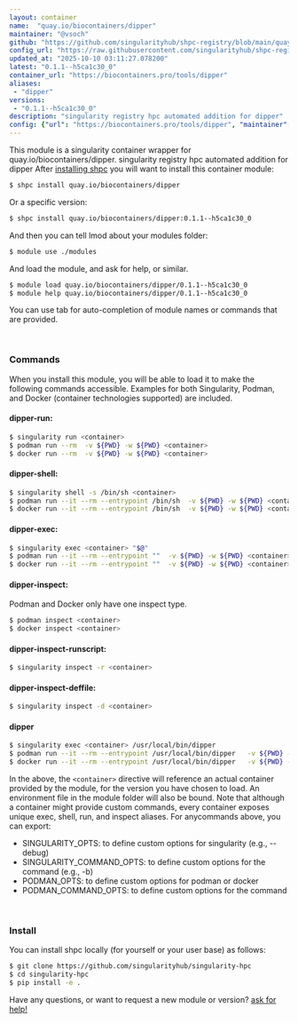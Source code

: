 ```yaml
---
layout: container
name:  "quay.io/biocontainers/dipper"
maintainer: "@vsoch"
github: "https://github.com/singularityhub/shpc-registry/blob/main/quay.io/biocontainers/dipper/container.yaml"
config_url: "https://raw.githubusercontent.com/singularityhub/shpc-registry/main/quay.io/biocontainers/dipper/container.yaml"
updated_at: "2025-10-10 03:11:27.078200"
latest: "0.1.1--h5ca1c30_0"
container_url: "https://biocontainers.pro/tools/dipper"
aliases:
 - "dipper"
versions:
 - "0.1.1--h5ca1c30_0"
description: "singularity registry hpc automated addition for dipper"
config: {"url": "https://biocontainers.pro/tools/dipper", "maintainer": "@vsoch", "description": "singularity registry hpc automated addition for dipper", "latest": {"0.1.1--h5ca1c30_0": "sha256:ccdabf6bdaa2097dbc28f12368bdafee1a1cce083c31b345e812359d8b6c1426"}, "tags": {"0.1.1--h5ca1c30_0": "sha256:ccdabf6bdaa2097dbc28f12368bdafee1a1cce083c31b345e812359d8b6c1426"}, "docker": "quay.io/biocontainers/dipper", "aliases": {"dipper": "/usr/local/bin/dipper"}}
---
```


This module is a singularity container wrapper for quay.io/biocontainers/dipper.
singularity registry hpc automated addition for dipper
After [installing shpc](#install) you will want to install this container module:


```bash
$ shpc install quay.io/biocontainers/dipper
```

Or a specific version:

```bash
$ shpc install quay.io/biocontainers/dipper:0.1.1--h5ca1c30_0
```

And then you can tell lmod about your modules folder:

```bash
$ module use ./modules
```

And load the module, and ask for help, or similar.

```bash
$ module load quay.io/biocontainers/dipper/0.1.1--h5ca1c30_0
$ module help quay.io/biocontainers/dipper/0.1.1--h5ca1c30_0
```

You can use tab for auto-completion of module names or commands that are provided.

<br>

### Commands

When you install this module, you will be able to load it to make the following commands accessible.
Examples for both Singularity, Podman, and Docker (container technologies supported) are included.

#### dipper-run:

```bash
$ singularity run <container>
$ podman run --rm  -v ${PWD} -w ${PWD} <container>
$ docker run --rm  -v ${PWD} -w ${PWD} <container>
```

#### dipper-shell:

```bash
$ singularity shell -s /bin/sh <container>
$ podman run --it --rm --entrypoint /bin/sh  -v ${PWD} -w ${PWD} <container>
$ docker run --it --rm --entrypoint /bin/sh  -v ${PWD} -w ${PWD} <container>
```

#### dipper-exec:

```bash
$ singularity exec <container> "$@"
$ podman run --it --rm --entrypoint ""  -v ${PWD} -w ${PWD} <container> "$@"
$ docker run --it --rm --entrypoint ""  -v ${PWD} -w ${PWD} <container> "$@"
```

#### dipper-inspect:

Podman and Docker only have one inspect type.

```bash
$ podman inspect <container>
$ docker inspect <container>
```

#### dipper-inspect-runscript:

```bash
$ singularity inspect -r <container>
```

#### dipper-inspect-deffile:

```bash
$ singularity inspect -d <container>
```


#### dipper

```bash
$ singularity exec <container> /usr/local/bin/dipper
$ podman run --it --rm --entrypoint /usr/local/bin/dipper   -v ${PWD} -w ${PWD} <container> -c " $@"
$ docker run --it --rm --entrypoint /usr/local/bin/dipper   -v ${PWD} -w ${PWD} <container> -c " $@"
```



In the above, the `<container>` directive will reference an actual container provided
by the module, for the version you have chosen to load. An environment file in the
module folder will also be bound. Note that although a container
might provide custom commands, every container exposes unique exec, shell, run, and
inspect aliases. For anycommands above, you can export:

 - SINGULARITY_OPTS: to define custom options for singularity (e.g., --debug)
 - SINGULARITY_COMMAND_OPTS: to define custom options for the command (e.g., -b)
 - PODMAN_OPTS: to define custom options for podman or docker
 - PODMAN_COMMAND_OPTS: to define custom options for the command

<br>

### Install

You can install shpc locally (for yourself or your user base) as follows:

```bash
$ git clone https://github.com/singularityhub/singularity-hpc
$ cd singularity-hpc
$ pip install -e .
```

Have any questions, or want to request a new module or version? [ask for help!](https://github.com/singularityhub/singularity-hpc/issues)